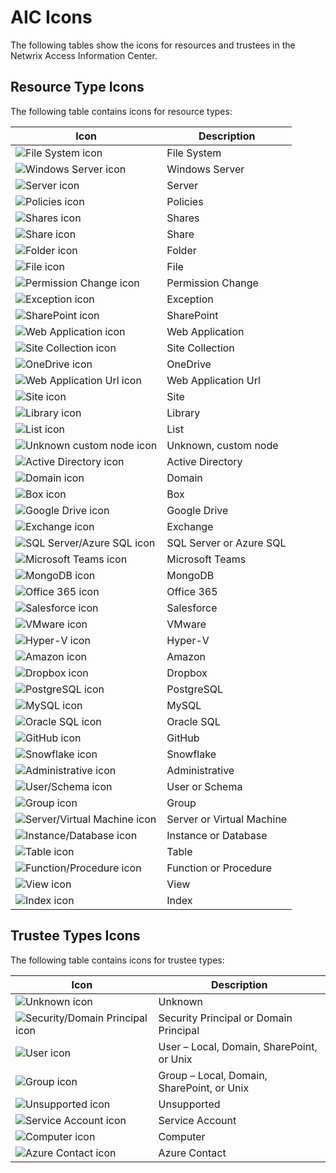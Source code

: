 # AIC Icons

The following tables show the icons for resources and trustees in the Netwrix Access Information
Center.

## Resource Type Icons

The following table contains icons for resource types:

| Icon                                                                                                                                                 | Description               |
| ---------------------------------------------------------------------------------------------------------------------------------------------------- | ------------------------- |
| ![File System icon](/img/versioned_docs/threatprevention_7.4/threatprevention/admin/policies/eventtype/filesystem.webp)                              | File System               |
| ![Windows Server icon](/img/versioned_docs/activitymonitor_7.1/activitymonitor/admin/monitoredhosts/properties/windows.webp)                         | Windows Server            |
| ![Server icon](/img/product_docs/accessanalyzer/11.6/admin/settings/server.webp)                                                    | Server                    |
| ![Policies icon](/img/product_docs/accessanalyzer/11.6/requirements/target/config/policies.webp)                                    | Policies                  |
| ![Shares icon](/img/versioned_docs/accessinformationcenter_11.6/access/informationcenter/resourceaudit/navigate/shares.webp)                         | Shares                    |
| ![Share icon](/img/versioned_docs/activitymonitor_7.1/config/activedirectory/share.webp)                                                             | Share                     |
| ![Folder icon](/img/versioned_docs/threatprevention_7.4/threatprevention/install/reportingmodule/folder.webp)                                        | Folder                    |
| ![File icon](/img/versioned_docs/accessinformationcenter_11.6/access/informationcenter/resourceaudit/navigate/file.webp)                             | File                      |
| ![Permission Change icon](/img/versioned_docs/accessinformationcenter_11.6/access/informationcenter/resourceaudit/navigate/permissionchange.webp)    | Permission Change         |
| ![Exception icon](/img/versioned_docs/accessinformationcenter_11.6/access/informationcenter/resourceaudit/navigate/exception.webp)                   | Exception                 |
| ![SharePoint icon](/img/versioned_docs/activitymonitor_7.1/activitymonitor/admin/outputs/sharepoint.webp)                                            | SharePoint                |
| ![Web Application icon](/img/versioned_docs/accessinformationcenter_11.6/access/informationcenter/resourceaudit/navigate/webapplication.webp)        | Web Application           |
| ![Site Collection icon](/img/versioned_docs/accessinformationcenter_11.6/access/informationcenter/resourceaudit/navigate/sitecollection.webp)        | Site Collection           |
| ![OneDrive icon](/img/versioned_docs/accessinformationcenter_11.6/access/informationcenter/resourceaudit/navigate/onedrive.webp)                     | OneDrive                  |
| ![Web Application Url icon](/img/versioned_docs/accessinformationcenter_11.6/access/informationcenter/resourceaudit/navigate/webapplicationurl.webp) | Web Application Url       |
| ![Site icon](/img/versioned_docs/accessinformationcenter_11.6/access/informationcenter/resourceaudit/navigate/site.webp)                             | Site                      |
| ![Library icon](/img/versioned_docs/accessinformationcenter_11.6/access/informationcenter/resourceaudit/navigate/library.webp)                       | Library                   |
| ![List icon](/img/versioned_docs/accessinformationcenter_11.6/access/informationcenter/resourceaudit/navigate/list.webp)                             | List                      |
| ![Unknown custom node icon](/img/versioned_docs/accessinformationcenter_11.6/access/informationcenter/resourceaudit/navigate/unknowncustom.webp)     | Unknown, custom node      |
| ![Active Directory icon](/img/product_docs/accessanalyzer/11.6/admin/hostdiscovery/wizard/activedirectory.webp)                     | Active Directory          |
| ![Domain icon](/img/versioned_docs/accessinformationcenter_11.6/access/informationcenter/resourceaudit/navigate/domain.webp)                         | Domain                    |
| ![Box icon](/img/versioned_docs/accessinformationcenter_11.6/access/informationcenter/resourceaudit/navigate/box.webp)                               | Box                       |
| ![Google Drive icon](/img/versioned_docs/accessinformationcenter_11.6/access/informationcenter/resourceaudit/navigate/googledrive.webp)              | Google Drive              |
| ![Exchange icon](/img/versioned_docs/directorymanager_11.0/directorymanager/configureentraid/register/exchange.webp)                                 | Exchange                  |
| ![SQL Server/Azure SQL icon](/img/versioned_docs/activitymonitor_7.1/activitymonitor/admin/outputs/sql.webp)                                         | SQL Server or Azure SQL   |
| ![Microsoft Teams icon](/img/versioned_docs/accessinformationcenter_11.6/access/informationcenter/resourceaudit/navigate/teams.webp)                 | Microsoft Teams           |
| ![MongoDB icon](/img/versioned_docs/changetracker_8.0/changetracker/install/mongodb.webp)                                                            | MongoDB                   |
| ![Office 365 icon](/img/versioned_docs/accessinformationcenter_11.6/access/informationcenter/resourceaudit/navigate/office365.webp)                  | Office 365                |
| ![Salesforce icon](/img/versioned_docs/accessinformationcenter_11.6/access/informationcenter/resourceaudit/navigate/salesforce.webp)                 | Salesforce                |
| ![VMware icon](/img/versioned_docs/accessinformationcenter_11.6/access/informationcenter/resourceaudit/navigate/vmware.webp)                         | VMware                    |
| ![Hyper-V icon](/img/versioned_docs/accessinformationcenter_11.6/access/informationcenter/resourceaudit/navigate/hyperv.webp)                        | Hyper-V                   |
| ![Amazon icon](/img/versioned_docs/accessinformationcenter_11.6/access/informationcenter/resourceaudit/navigate/amazon.webp)                         | Amazon                    |
| ![Dropbox icon](/img/product_docs/accessanalyzer/11.6/admin/settings/connection/profile/dropbox.webp)                               | Dropbox                   |
| ![PostgreSQL icon](/img/versioned_docs/accessinformationcenter_11.6/access/informationcenter/resourceaudit/navigate/postgresql.webp)                 | PostgreSQL                |
| ![MySQL icon](/img/versioned_docs/accessinformationcenter_11.6/access/informationcenter/resourceaudit/navigate/mysql.webp)                           | MySQL                     |
| ![Oracle SQL icon](/img/product_docs/accessanalyzer/11.6/admin/settings/connection/profile/oracle.webp)                             | Oracle SQL                |
| ![GitHub icon](/img/versioned_docs/accessinformationcenter_11.6/access/informationcenter/resourceaudit/navigate/github.webp)                         | GitHub                    |
| ![Snowflake icon](/img/versioned_docs/accessinformationcenter_11.6/access/informationcenter/resourceaudit/navigate/snowflake.webp)                   | Snowflake                 |
| ![Administrative icon](/img/versioned_docs/accessinformationcenter_11.6/access/informationcenter/resourceaudit/navigate/administrative.webp)         | Administrative            |
| ![User/Schema icon](/img/versioned_docs/accessinformationcenter_11.6/access/informationcenter/resourceaudit/navigate/schemauser.webp)                | User or Schema            |
| ![Group icon](/img/versioned_docs/accessinformationcenter_11.6/access/informationcenter/resourceaudit/navigate/groupresource.webp)                   | Group                     |
| ![Server/Virtual Machine icon](/img/versioned_docs/accessinformationcenter_11.6/access/informationcenter/resourceaudit/navigate/servervm.webp)       | Server or Virtual Machine |
| ![Instance/Database icon](/img/versioned_docs/accessinformationcenter_11.6/access/informationcenter/resourceaudit/navigate/instancedatabase.webp)    | Instance or Database      |
| ![Table icon](/img/product_docs/accessanalyzer/11.6/admin/report/wizard/table.webp)                                                 | Table                     |
| ![Function/Procedure icon](/img/versioned_docs/accessinformationcenter_11.6/access/informationcenter/resourceaudit/navigate/functionprocedure.webp)  | Function or Procedure     |
| ![View icon](/img/versioned_docs/accessinformationcenter_11.6/access/informationcenter/resourceaudit/navigate/view.webp)                             | View                      |
| ![Index icon](/img/versioned_docs/accessinformationcenter_11.6/access/informationcenter/resourceaudit/navigate/index.webp)                           | Index                     |

## Trustee Types Icons

The following table contains icons for trustee types:

| Icon                                                                                                                                               | Description                                |
| -------------------------------------------------------------------------------------------------------------------------------------------------- | ------------------------------------------ |
| ![Unknown icon](/img/versioned_docs/accessinformationcenter_11.6/access/informationcenter/resourceaudit/navigate/unknowntrustee.webp)              | Unknown                                    |
| ![Security/Domain Principal icon](/img/versioned_docs/accessinformationcenter_11.6/access/informationcenter/resourceaudit/navigate/principal.webp) | Security Principal or Domain Principal     |
| ![User icon](/img/versioned_docs/directorymanager_11.0/directorymanager/configureentraid/register/user.webp)                                       | User – Local, Domain, SharePoint, or Unix  |
| ![Group icon](/img/versioned_docs/directorymanager_11.0/directorymanager/configureentraid/register/group.webp)                                     | Group – Local, Domain, SharePoint, or Unix |
| ![Unsupported icon](/img/versioned_docs/accessinformationcenter_11.6/access/informationcenter/resourceaudit/navigate/unsupported.webp)             | Unsupported                                |
| ![Service Account icon](/img/versioned_docs/accessinformationcenter_11.6/access/informationcenter/resourceaudit/navigate/serviceaccount.webp)      | Service Account                            |
| ![Computer icon](/img/versioned_docs/accessinformationcenter_11.6/access/informationcenter/resourceaudit/navigate/computer.webp)                   | Computer                                   |
| ![Azure Contact icon](/img/versioned_docs/accessinformationcenter_11.6/access/informationcenter/resourceaudit/navigate/azurecontact.webp)          | Azure Contact                              |
